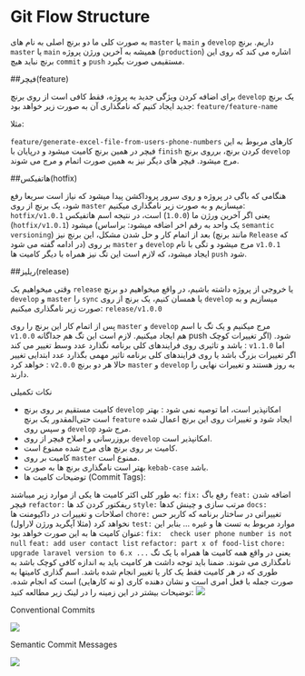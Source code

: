 # Git Flow Structure

به صورت کلی ما دو برنچ اصلی به نام های `master` یا `main` و `develop` داریم.
برنچ `master` یا `main` همیشه به آخرین ورژن پروژه (`production`) اشاره می کند که روی این برنچ نباید هیچ `commit` و `push` مستقیمی صورت بگیرد.

##فیچر(feature)

برای اضافه کردن ویژگی جدید به پروژه، فقط کافی است از روی برنچ `develop` یک برنچ جدید ایجاد کنیم که نامگذاری آن به صورت زیر خواهد بود:
`feature/feature-name`

مثلا:

`feature/generate-excel-file-from-users-phone-numbers`
کارهای مربوط به این فیچر در همین برنچ کامیت میشود و درپایان با `finish` کردن برنچ، برروی برنچ `develop` مرج میشود.
فیچر های دیگر نیز به همین صورت اتمام و مرج می شوند.

##هاتفیکس(hotfix)

هنگامی که باگی در پروژه و روی سرور پروداکشن پیدا میشود که نیاز است سریعا رفع شود، یک برنچ از روی `master` میسازیم و به صورت زیر نامگذاری میکنیم:
`hotfix/v1.0.1`
یعنی اگر آخرین ورژن ما (`1.0.0`) است، در نتیجه اسم هاتفیکس (`hotfix/v1.0.1`) میشود (یک واحد به رقم اخر اضافه میشود: براساس `semantic versioning`)
بعد از اتمام کار و حل شدن مشکل، این برنچ نیز (مانند برنچ `Release` که در ادامه گفته می شود) بر روی `master` و `develop` مرج میشود و تگی با نام `v1.0.1` ایجاد میشود، که لازم است این تگ نیز همراه با دیگر کامیت ها `push` شود.

##ریلیز(release)

وقتی میخواهیم یک `release` یا خروجی از پروژه داشته باشیم، در واقع میخواهیم دو برنچ `develop`  و `master` را `sync` یا همسان کنیم، یک برنچ از روی `develop` میسازیم و به صورت زیر نامگذاری میکنیم:
`release/v1.0.0`

پس از اتمام کار این برنچ را روی `master` و `develop` مرج میکنیم و یک تگ با اسم `v1.0.0` هم ایجاد میکنیم. لازم است این تگ هم جداگانه push شود. (اگر تغییرات کوچک باشد و تاثیری روی فرایندهای کلی برنامه نگذارد عدد وسط تغییر می کند : `v1.1.0` اما اگر تغییرات بزرگ باشد یا روی فرایندهای کلی برنامه تاثیر مهمی بگذارد عدد ابتدایی تغییر خواهد کرد : `v2.0.0`
حالا هر دو برنچ `master` و `develop` به روز هستند و تغییرات نهایی را دارند.

نکات تکمیلی
- کامیت مستقیم بر روی برنچ `develop` امکانپذیر است، اما توصیه نمی شود : بهتر است حتی‌المقدور یک برنچ `feature`  ایجاد شود و تغییرات روی این برنچ اعمال شده و سپس روی `develop` مرج شود.
- بروزرسانی و اصلاح فیچر از روی `develop` امکانپذیر است.
- کامیت بر روی برنچ های مرج شده ممنوع است.
- کامیت بر روی `master` ممنوع است.
- بهتر است نامگذاری برنچ ها به صورت `kebab-case` باشد.
- 
  توضیحات کامیت ها (Commit Tags):

به طور کلی اکثر کامیت ها یکی از موارد زیر میباشند:
`fix:` رفع باگ
`feat:` اضافه شدن فیچر
`refactor:` ریفکتور کردن کد ها
`style:` مرتب سازی و چینش کدها
`docs:` اصلاحات و تغییرات در داکیومنت ها
`chore:` تغییراتی در ساختار برنامه که کاربر حس نخواهد کرد (مثلا آپگرید ورژن لاراول)
`test:` موارد مربوط به تست ها
و غیره ...
بنابر این عنوان کامیت ها به این صورت خواهد بود:
`fix:  check user phone number is not null`
`feat: add user contact list`
`refactor: part x of food-list`
`chore: upgrade laravel version to 6.x ...`
یعنی در واقع همه کامیت ها همراه با یک تگ نامگذاری می شوند. ضمنا باید توجه داشت هر کامیت باید به اندازه کافی کوچک باشد به طوری که در هر کامیت فقط یک کار یا تغییر انجام شده باشد. اسم گذاری کامیتها به صورت جمله با فعل امری است و نشان دهنده کاری (و نه کارهایی) است که انجام شده.
توضیحات بیشتر در این زمینه را در لینک زیر مطالعه کنید:
![](https://www.conventionalcommits.org/favicon.ico)


Conventional Commits

![](https://gist.github.com/favicon.ico)


Semantic Commit Messages

![](https://paper-attachments.dropbox.com/s_41AD9BBED26A6CA92EE0DDA5D9BA4A9D29EB4E2648F91E67342A627CBD428849_1648365218282_4-2-1-1-gitflow.png)

